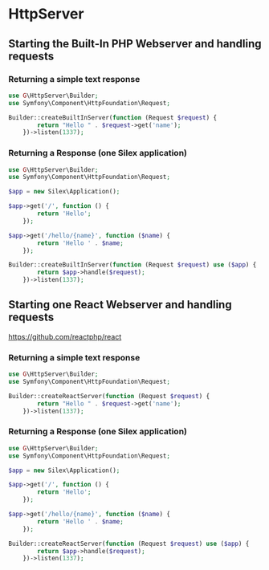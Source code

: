 HttpServer
==========

## Starting the Built-In PHP Webserver and handling requests
### Returning a simple text response

```php
use G\HttpServer\Builder;
use Symfony\Component\HttpFoundation\Request;

Builder::createBuiltInServer(function (Request $request) {
        return "Hello " . $request->get('name');
    })->listen(1337);

```

### Returning a Response (one Silex application)
```php
use G\HttpServer\Builder;
use Symfony\Component\HttpFoundation\Request;

$app = new Silex\Application();

$app->get('/', function () {
        return 'Hello';
    });

$app->get('/hello/{name}', function ($name) {
        return 'Hello ' . $name;
    });

Builder::createBuiltInServer(function (Request $request) use ($app) {
        return $app->handle($request);
    })->listen(1337);
```

## Starting one React Webserver and handling requests
https://github.com/reactphp/react
### Returning a simple text response

```php
use G\HttpServer\Builder;
use Symfony\Component\HttpFoundation\Request;

Builder::createReactServer(function (Request $request) {
        return "Hello " . $request->get('name');
    })->listen(1337);

```

### Returning a Response (one Silex application)
```php
use G\HttpServer\Builder;
use Symfony\Component\HttpFoundation\Request;

$app = new Silex\Application();

$app->get('/', function () {
        return 'Hello';
    });

$app->get('/hello/{name}', function ($name) {
        return 'Hello ' . $name;
    });

Builder::createReactServer(function (Request $request) use ($app) {
        return $app->handle($request);
    })->listen(1337);
```
